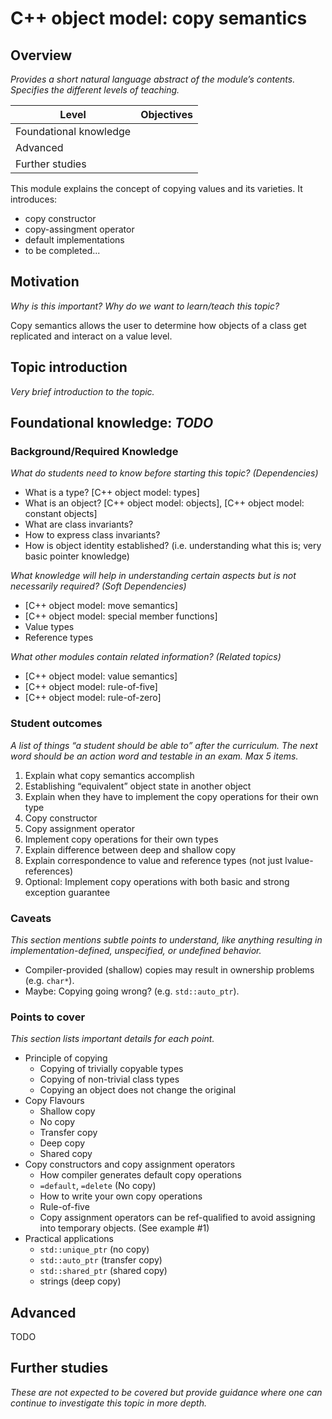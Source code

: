 # C++ object model: copy semantics

## Overview

_Provides a short natural language abstract of the module’s contents.
Specifies the different levels of teaching._

<table>
  <thead>
    <th>Level</th>
    <th>Objectives</th>
  </thead>
  <tr>
    <td>Foundational knowledge</td>
    <td></td>
  </tr>
  <tr>
    <td>Advanced</td>
    <td></td>
  </tr>
  <tr>
    <td>Further studies</td>
    <td></td>
  </tr>
</table>

This module explains the concept of copying values and its varieties.
It introduces:

* copy constructor
* copy-assingment operator
* default implementations
* to be completed...

## Motivation

_Why is this important? Why do we want to learn/teach this topic?_

Copy semantics allows the user to determine how objects of a class get
replicated and interact on a value level.

## Topic introduction

_Very brief introduction to the topic._

## Foundational knowledge: *TODO*

### Background/Required Knowledge

_What do students need to know before starting this topic? (Dependencies)_

* What is a type? [C++ object model: types]
* What is an object? [C++ object model: objects],
  [C++ object model: constant objects]
* What are class invariants?
* How to express class invariants?
* How is object identity established? (i.e. understanding what this is;
  very basic pointer knowledge)

_What knowledge will help in understanding certain aspects but is not
necessarily required? (Soft Dependencies)_

* [C++ object model: move semantics]
* [C++ object model: special member functions]
* Value types
* Reference types

_What other modules contain related information?  (Related topics)_

* [C++ object model: value semantics]
* [C++ object model: rule-of-five]
* [C++ object model: rule-of-zero]

### Student outcomes

_A list of things “a student should be able to” after the curriculum. The next
word should be an action word and testable in an exam. Max 5 items._

1. Explain what copy semantics accomplish
  1. Establishing “equivalent” object state in another object
2. Explain when they have to implement the copy operations for their own type
  1. Copy constructor
  2. Copy assignment operator
3. Implement copy operations for their own types
4. Explain difference between deep and shallow copy
  1. Explain correspondence to value and reference types (not just
     lvalue-references)
5. Optional: Implement copy operations with both basic and strong exception
   guarantee

### Caveats

_This section mentions subtle points to understand, like anything resulting in
implementation-defined, unspecified, or undefined behavior._

* Compiler-provided (shallow) copies may result in ownership problems
  (e.g. `char*`).
* Maybe: Copying going wrong? (e.g. `std::auto_ptr`).

### Points to cover

_This section lists important details for each point._

* Principle of copying
  * Copying of trivially copyable types
  * Copying of non-trivial class types
  * Copying an object does not change the original
* Copy Flavours
  * Shallow copy
  * No copy
  * Transfer copy
  * Deep copy
  * Shared copy
* Copy constructors and copy assignment operators
  * How compiler generates default copy operations
  * `=default`, `=delete` (No copy)
  * How to write your own copy operations
  * Rule-of-five
  * Copy assignment operators can be ref-qualified to avoid assigning into
    temporary objects. (See example #1)
* Practical applications
  * `std::unique_ptr`  (no copy)
  * `std::auto_ptr` (transfer copy)
  * `std::shared_ptr` (shared copy)
  * strings (deep copy) 

## Advanced

TODO

## Further studies

_These are not expected to be covered but provide guidance where one can
continue to investigate this topic in more depth._
